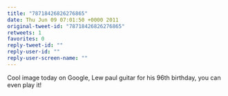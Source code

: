 ```yaml
---
title: "78718426826276865"
date: Thu Jun 09 07:01:50 +0000 2011
original-tweet-id: "78718426826276865"
retweets: 1
favorites: 0
reply-tweet-id: ""
reply-user-id: ""
reply-user-screen-name: ""
---
```

Cool image today on Google, Lew paul guitar for his 96th birthday, you can even play it!
